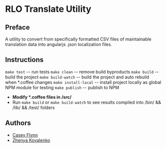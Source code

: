 RLO Translate Utility
=====================

Preface
-------
A utility to convert from specifically formatted CSV files
of maintainable translation data into angularjs .json localization
files.

Instructions
------------
`make test`  -- run tests
`make clean` -- remove build byproducts
`make build` -- build the project
`make build-watch` -- build the project and auto rebuild when *.coffee changes
`make install-local` -- install project locally as global NPM module for testing
`make publish` -- publish to NPM
 - **Modify \*.coffee files in /src/**
 - Run `make build` or `make build-watch` to see results compiled into /bin/ && /lib/ && /test/ folders

Authors
-------
 - [Casey Flynn](cflynn.us@gmail.com)
 - [Zhenya Kovalenko](zhenya.kovalenko@rakutenloyalty.com)
